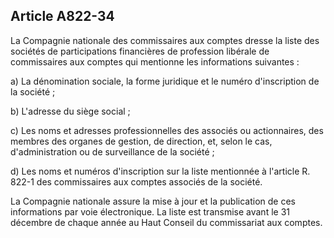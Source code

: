 Article A822-34
----
La Compagnie nationale des commissaires aux comptes dresse la liste des sociétés
de participations financières de profession libérale de commissaires aux comptes
qui mentionne les informations suivantes :

a) La dénomination sociale, la forme juridique et le numéro d'inscription de la
société ;

b) L'adresse du siège social ;

c) Les noms et adresses professionnelles des associés ou actionnaires, des
membres des organes de gestion, de direction, et, selon le cas, d'administration
ou de surveillance de la société ;

d) Les noms et numéros d'inscription sur la liste mentionnée à l'article R.
822-1 des commissaires aux comptes associés de la société.

La Compagnie nationale assure la mise à jour et la publication de ces
informations par voie électronique. La liste est transmise avant le 31 décembre
de chaque année au Haut Conseil du commissariat aux comptes.
